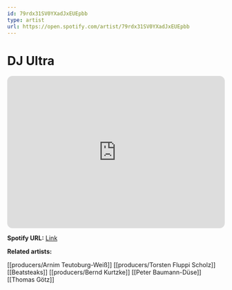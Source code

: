 ```yaml
---
id: 79rdx31SV0YXadJxEUEpbb
type: artist
url: https://open.spotify.com/artist/79rdx31SV0YXadJxEUEpbb
---
```

# DJ Ultra

<iframe style="border-radius:12px" src="https://open.spotify.com/embed/artist/79rdx31SV0YXadJxEUEpbb" width="100%" height="352" frameBorder="0" allowfullscreen="" allow="autoplay; clipboard-write; encrypted-media; fullscreen; picture-in-picture" loading="lazy"></iframe>

**Spotify URL:** [Link](https://open.spotify.com/artist/79rdx31SV0YXadJxEUEpbb)

**Related artists:**

[[producers/Arnim Teutoburg-Weiß]]
[[producers/Torsten Fluppi Scholz]]
[[Beatsteaks]]
[[producers/Bernd Kurtzke]]
[[Peter Baumann-Düse]]
[[Thomas Götz]]
